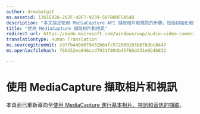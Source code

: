 ```yaml
---
author: drewbatgit
ms.assetid: 1361E82A-202F-40F7-9239-56F00DFCA54B
description: "本文描述使用 MediaCapture API 擷取相片和視訊的步驟，包括初始化和關閉 MediaCapture 以及處理裝置方向的變更。"
title: "使用 MediaCapture 擷取相片和視訊"
redirect_url: https://msdn.microsoft.com/windows/uwp/audio-video-camera/basic-photo-video-and-audio-capture-with-mediacapture/
translationtype: Human Translation
ms.sourcegitcommit: c97fb440d0f9432b84fc572869103b678dbc8447
ms.openlocfilehash: f60152ea846ccd7031f804b45f66dd31e6b4b832

---
```


# 使用 MediaCapture 擷取相片和視訊

本頁面已重新導向至[使用 MediaCapture 進行基本相片、視訊和音訊的擷取](basic-photo-video-and-audio-capture-with-MediaCapture.md)。



<!--HONumber=Aug16_HO3-->


